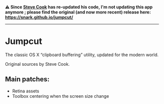 **⚠️ Since [Steve Cook](https://github.com/snark) has re-updated his code, I'm not updating this app anymore ; please find the original (and now more recent) release here: https://snark.github.io/jumpcut/**

-------------

Jumpcut
=======

The classic OS X “clipboard buffering” utility, updated for the modern world. 

Original sources by Steve Cook.

Main patches:
-------------

- Retina assets
- Toolbox centering when the screen size change
